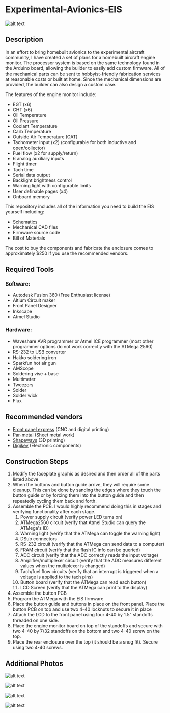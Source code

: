# Experimental-Avionics-EIS

![alt text](Renders/EIS%20Dimetric%20Front.jpg)

## Description
In an effort to bring homebuilt avionics to the experimental aircraft community, I have created a set of plans for a homebuilt aircraft engine monitor.  The processor system is based on the same technology found in the Arduino board, allowing the builder to easily add custom firmware. All of the mechanical parts can be sent to hobbyist-friendly fabrication services at reasonable costs or built at home. Since the mechanical dimensions are provided, the builder can also design a custom case. 

The features of the engine monitor include:

- EGT (x6)
- CHT (x6)
- Oil Temperature
- Oil Pressure
- Coolant Temperature
- Carb Temperature
- Outside Air Temperature (OAT)
- Tachometer input (x2) (configurable for both inductive and open/collector)
- Fuel flow (x2 for supply/return)
- 6 analog auxiliary inputs
- Flight timer
- Tach time
- Serial data output
- Backlight brightness control
- Warning light with configurable limits
- User definable pages (x4)
- Onboard memory


This repository includes all of the information you need to build the EIS yourself including:

 - Schematics
 - Mechanical CAD files
 - Firmware source code
 - Bill of Materials

The cost to buy the components and fabricate the enclosure comes to approximately $250 if you use the recommended vendors.

## Required Tools

### Software:
- Autodesk Fusion 360 (Free Enthusiast license)
- Altium Circuit maker
- Front Panel Designer
- Inkscape
- Atmel Studio

### Hardware:
- Waveshare AVR programmer or Atmel ICE programmer (most other programmer options do not work correctly with the ATMega 2560)
- RS-232 to USB converter
- Hakko soldering iron
- Sparkfun hot air gun
- AMScope
- Soldering vise + base
- Multimeter
- Tweezers
- Solder
- Solder wick
- Flux

## Recommended vendors
- [Front panel express](https://www.frontpanelexpress.com/) (CNC and digital printing)
- [Par-metal](http://www.par-metal.com/) (Sheet metal work)
- [Shapeways](https://www.shapeways.com/) (3D printing)
- [Digikey](https://www.digikey.com/) (Electronic components)

## Construction Steps

1. Modify the faceplate graphic as desired and then order all of the parts listed above
2. When the buttons and button guide arrive, they will require some cleanup. This can be done by sanding the edges where they touch the button guide or by forcing them into the button guide and then repeatedly cycling them back and forth.
3. Assemble the PCB. I would highly recommend doing this in stages and verifying functionality after each stage.
     1. Power supply circuit (verify power LED turns on)
     2. ATMega2560 circuit (verify that Atmel Studio can query the ATMega's ID)
     3. Warning light (verify that the ATMega can toggle the warning light)
     4. DSub connectors
     5. RS-232 circuit (verify that the ATMega can send data to a computer)
     6. FRAM circuit (verify that the flash IC info can be queried)
     7. ADC circuit (verify that the ADC correctly reads the input voltage)
     8. Amplifier/multiplexer circuit (verify that the ADC measures different values when the multiplexer is changed)
     9. Tach/fuel flow circuits (verify that an interrupt is triggered when a voltage is applied to the tach pins)
     10. Button board (verify that the ATMega can read each button)
     11. LCD Screen (verify that the ATMega can print to the display)
4. Assemble the button PCB
5. Program the ATMega with the EIS firmware
6. Place the button guide and buttons in place on the front panel. Place the button PCB on top and use two 4-40 locknuts to secure it in place
7. Attach the LCD to the front panel using  four 4-40 by 1.5" standoffs threaded on one side. 
8. Place the engine monitor board on top of the standoffs and secure with two 4-40 by 7/32 standoffs on the bottom and two 4-40 screw on the top.
9. Place the rear enclosure over the top (it should be a snug fit). Secure using two 4-40 screws.

## Additional Photos

![alt text](Renders/EIS%20Dimetric%20Front.jpg)

![alt text](Renders/EIS%20Dimetric%20Back.jpg)

![alt text](Renders/EIS%20Front.jpg)

![alt text](Renders/PCB%20Dimetric.jpg)
